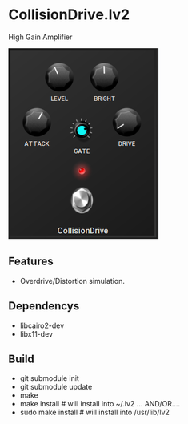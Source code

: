 # CollisionDrive.lv2
High Gain Amplifier

![CollisionDrive](https://github.com/brummer10/CollisionDrive/blob/main/CollisionDrive.png?raw=true)


## Features

- Overdrive/Distortion simulation. 

## Dependencys

- libcairo2-dev
- libx11-dev

## Build

- git submodule init
- git submodule update
- make
- make install # will install into ~/.lv2 ... AND/OR....
- sudo make install # will install into /usr/lib/lv2
